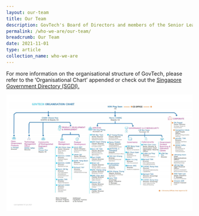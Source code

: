 ```yaml
---
layout: our-team
title: Our Team
description: GovTech's Board of Directors and members of the Senior Leadership team.
permalink: /who-we-are/our-team/
breadcrumb: Our Team
date: 2021-11-01
type: article
collection_name: who-we-are
---
```


For more information on the organisational structure of GovTech, please refer to the ‘Organisational Chart’ appended or check out the [Singapore Government Directory (SGDI).](https://www.sgdi.gov.sg/ministries/pmo/statutory-boards/govtech)

![Organisation Chart - Government Technology Agency - GovTech](/images/our-team/GovTech-Org-Chart-Jul2021.PNG)

